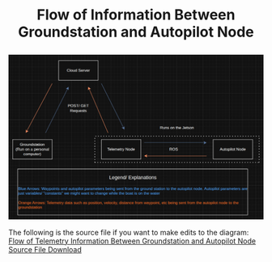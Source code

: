 # <p style="text-align: center;"> Flow of Information Between Groundstation and Autopilot Node </p>

![Diagram of Groundstation Telemetry](../images/diagram_of_groundstation_telemetry.png)

The following is the source file if you want to make edits to the diagram: [Flow of Telemetry Information Between Groundstation and Autopilot Node Source File Download](../images/diagram_of_groundstation_telemetry.png)

